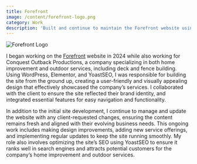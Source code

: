 ```yaml
---
title: Forefront
image: /content/forefront-logo.png
category: Work
description: 'Built and continue to maintain the Forefront website using WordPress, Elementor, and YoastSEO, while working for Conquest Outback Productions, a company specializing in home improvement and outdoor services.'
---
```


![Forefront Logo](/content/forefront-logo.png)

I began working on the [Forefront](https://forefront.pro/) website in 2024 while also working for Conquest Outback Productions, a company specializing in both home improvement and outdoor services, including deck and fence building. Using WordPress, Elementor, and YoastSEO, I was responsible for building the site from the ground up, creating a user-friendly and visually appealing design that effectively showcased the company’s services. I collaborated with the client to ensure the site reflected their brand identity, and integrated essential features for easy navigation and functionality.

In addition to the initial site development, I continue to manage and update the website with any client-requested changes, ensuring the content remains fresh and aligned with their evolving business needs. This ongoing work includes making design improvements, adding new service offerings, and implementing regular updates to keep the site running smoothly. My role also involves optimizing the site’s SEO using YoastSEO to ensure it ranks well in search engines and attracts potential customers for the company’s home improvement and outdoor services.